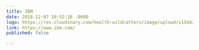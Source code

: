 ```yaml
---
title: IBM
date: 2018-12-07 10:52:16 -0600
logo: https://res.cloudinary.com/health-wildcatters/image/upload/v1544201819/2000px-IBM_logo.svg.png
link: https://www.ibm.com/
published: false

---
```

